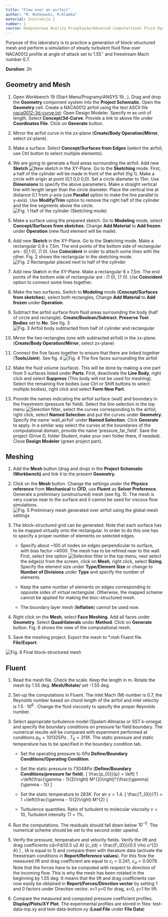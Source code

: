 ```yaml
---
title: "Flow over an airfoil"
author: "M. Rutkowski, M.Klamka"
material: Instrukcja 1
number: 1
course: Komputerowa Analiza Przepływów/Advanced Computational Fluid Dynamics
---
```



Purpose of this laboratory is to practice a generation of block-structured mesh and perform a simulation of steady turbulent fluid flow over NACA0012 profile at angle of attack set to $1.55^{\circ}$ and freestream Mach number 0.7.


__Duration__: 2h


## Geometry and Mesh


1. Open Workbench 19 (Start Menu/Programy/ANSYS 19...). Drag and drop the **Geometry**
component system into the **Project Schematic**. Open the **Geometry** cell. Create a
NACA0012 airfoil using the text ASCII file [naca0012-3d-curve.txt](data/KAP/naca0012-3d-curve.txt): Open Design
Modeler. Specify m as unit of length. Select **Concept/3d-Curve**. Provide a link to above
file under **Coordinates File**. Click on **Generate** button.


2. Mirror the airfoil curve in the zx-plane (**Create/Body Operation/Mirror**, select zx-plane).


3. Make a surface. Select **Concept/Surfaces from Edges** (select the airfoil, use Ctrl button to select multiple elements).


4. We are going to generate a fluid areas surrounding the airfoil. Add new **Sketch**
   ![](figures/KAP/Lab1_newsketch_button.png "New sketch") in the XY-Plane. Go to the **Sketching** mode. First, a half of the cylinder will be made in front of the airfoil (fig 1). Make a circle with origin at point (0,1 0,0 0,0). Set a circle diameter to 15m. Use **Dimensions** to specify the above parameters. Make a straight vertical line with length larger than the circle diameter. Place the vertical line at distance 0,1 from y-axis (use **Parallel** option to make the line parallel to y-axis). Use **Modify/Trim** option to remove the right half of the cylinder and the line segments above the circle.
    ![**Fig. 1** Half of the cylinder (**Sketching mode**)](figures/KAP/Lab1_fig1.png "Figure 1")


5. Make a surface using the prepared sketch. Go to **Modeling** mode, select **Concept/Surfaces from sketches**. Change **Add Material** to **Add frozen** under **Operation** (new fluid element will be made).


6. Add new **Sketch** in the XY-Plane. Go to the Sk**e**tching mode. Make a rectangular 0,9 x 7,5m. The end points of the bottom side of rectangular are : (0,1 0), (1 0). Use **Coincident** in order to attach some lines with the other. Fig. 2 shows the rectangular in the sketching mode.
    ![**Fig. 2** Rectangular placed next to half of the cylinder](figures/KAP/Lab1_fig2.png "Figure 2")


7. Add new Sk**e**tch in the XY-Plane. Make a rectangular 6 x 7,5m. The end points of the bottom side of rectangular are : (1 0), (7 0). Use **Coincident** option to connect some lines together.


8. Make the two surfaces. Switch to **Modeling** mode (**Concept/Surfaces from sketches**), select both rectangles, Change **Add Material** to **Add frozen** under **Operation**.


9. Subtract the airfoil surface from fluid areas surrounding the body (half of circle and rectangle). **Create/Boolean/Subtract**. **Preserve Tool Bodies** set to **No**. See fig. 3
    ![**Fig. 3** Airfoil body subtracted from half of cylinder and rectangular](figures/KAP/Lab1_fig3.png "Figure 3")


10. Mirror the two rectangles (one with subtracted airfoil) in the zx-plane. (**Create/Body Operation/Mirror**, select zx-plane)


11. Connect the five faces together to ensure that there are linked together (**Tools/Joint**). See fig. 4
    ![**Fig. 4** The five faces surrounding the airfoil](figures/KAP/Lab1_fig4.png "Figure 4")


12. Make the fluid volume (surface). This will be done by making a one part from 5 surfaces listed under **Parts**. First, deactivate the **Line Body**, right click and select **Suppress** (This body will not be used for meshing). Select the remaining five bodies (use Ctrl or Shift buttons to select multiple bodies), right click and select **Form New Part**.


13. Provide the names indicating the airfoil surface (wall) and boundary in the freestreem (pressure far field). Select the line selection in the top menu ![](figures/KAP/Lab1_selection_filter.png "Selection filter"), select the curves corresponding to the airfoil, right click, select **Named Selection** and put the curves under **Geometry**. Specify the name ‘wall_airfoil’ under **Named Selection**. Click **Generate** to apply. In a similar way select the curves at the boundaries of the computational domain, provide the name ‘pressure_far_field’. Save the project (Drive D, folder Student, make your own folder there, if needed). Close **Design Modeler** (green project part).


## Meshing


1. Add the **Mesh** button (drag and drop) in the **Project Schematic (Workbench)** and link it to the present **Geometry**.


2. Click on the **Mesh** button. Change the settings under the **Physics reference** from **Mechanical** to **CFD**, use **Fluent** as **Solver Preference**. Generate a preliminary (unstructured) mesh (see fig. 5). The mesh is very coarse near to the surface and it cannot be used for viscous flow simulations.
    ![**Fig. 5** Preliminary mesh generated over airfoil using the global mesh settings](figures/KAP/Lab1_fig5.png "Figure 5")


3. The block-structured grid can be generated. Note that each surface has to be mapped virtually onto the rectangular. In order to do this one has to specify a proper number of elements on selected edges.


    * Specify about ~100 of nodes on edges perpendicular to surface, with bias factor ~4000. The mesh has to be refined near to the wall. First, select line option ![](figures/KAP/Lab1_selection_filter.png "Selection filter") in the top menu, next select the edge(s) from the screen, click on **Mesh**, right click, select **Sizing**. Specify the element size under **Type/Element Size** or change to **Number of Divisions** under **Type** and specify the number of elements.


    * Keep the same number of elements on edges corresponding to opposite sides of virtual rectangular. Otherwise, the mapped scheme cannot be applied for making the bloc-structured mesh.


    * The boundary layer mesh (**Inflation**) cannot be used now.


4. Right click on the **Mesh**, select **Face Meshing**. Add all faces under **Geometry**. Select **Quadrilaterals** under **Method**. Click on **Generate** button. Fig. 6 shows the view of the computational mesh.


5. Save the meshing project. Export the mesh to *.msh Fluent file. **File/Export**.


![**Fig. 6** Final block-structured mesh](figures/KAP/Lab1_mesh.png "Figure  6")


## Fluent


1. Read the mesh file. Check the scale. Keep the length in m. Rotate the mesh by 1.55 deg.
**Mesh/Rotate/** set -1.55 deg.


2. Set-up the computations in Fluent. The inlet Mach (M) number is $0.7$, the Reynolds
number based on chord length of the airfoil and inlet velocity is $1.5 \cdot 10^{6}$ . Change the
fluid viscosity to specify the proper Reynolds number.


3. Select appropriate turbulence model (Spalart-Allmaras or SST k-omega) and specify the
boundary conditions on pressure far field boundary. The numerical results will be
compared with experiment performed at conditions $p_{0} = 101325 Pa$ , $T_{0}=311 K$. The static
pressure and static temperature has to be specified in the boundary condition tab.


    * Set the operating pressure to $0 Pa$ **Define/Boundary Conditions/Operating Condition**.
    
    * Set the static pressure to $73048 Pa$ (**Define/Boundary Conditions/pressure far field**).
    \[ \frac{p_{0}}{p} = \left[ 1 +\left(\frac{\gamma - 1}{2}\right) M^{2}\right]^{\frac{\gamma}{\gamma - 1}} \]

    * Set the static temperature to $283 K$. For air $\gamma=1.4$.
    \[ \frac{T_{0}}{T} =  1 +\left(\frac{\gamma - 1}{2}\right) M^{2} \]

    * Turbulence quantities. Ratio of turbulent to molecular viscosity $\nu = 10$, Turbulent intensity $TI = 1\%$.


4. Run the computations. The residuals should fall down below $10^{-5}$. The numerical scheme
should be set to the second order upwind.


5. Verify the pressure, temperature and velocity fields. Verify the lift and drag coefficients
cd=Fd/(0.5 u2 A)
\[c_{d} =  \frac{F_{D}}{0.5 \rho u^{2} A} \]
, (A is equal to 1) and compare them with literature data (activate the
freestream conditions in **Report/Reference values**). For this flow the measured lift and
drag coefficient are equal to $c_{l}=0.241$, $c_{d}=0.0079$. Note that the forces have to be
computed with respect to direction of the incoming flow. This is why the mesh has been
rotated in the beginning by 1.55 deg. It means that the lift and drag coefficients can now
easily be obtained in **Report/Forces/Direction vector** by setting 1 and 0 factors under
Direction vector. x=1 y=0 for drag, x=0, y=1 for lift.


6. Compare the measured and computed pressure coefficient profiles. **Display/Plots/XY Plot**.
The experimental profiles are stored in files: test-data-top.xy and test-data-bottom.xy
(**Load File** under **File Data**)
